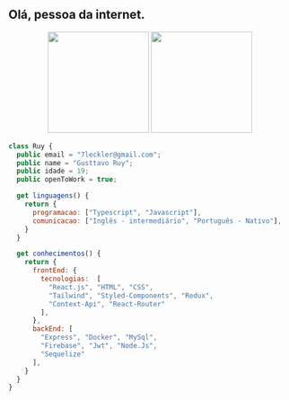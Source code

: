 ## Olá, pessoa da internet.

<div align="center">
    <img height="180em" src="https://github-readme-stats.vercel.app/api/top-langs/?username=Leckller&langs_count=8&theme=merko&hide_progress=true"/>
    <img height="180em" src="https://github-readme-stats.vercel.app/api?username=Leckller&show_icons=true&theme=merko"/>
</div>

```javascript
class Ruy {
  public email = "7leckler@gmail.com";
  public name = "Gusttavo Ruy";
  public idade = 19;
  public openToWork = true;

  get linguagens() {
    return {
      programacao: ["Typescript", "Javascript"],
      comunicacao: ["Inglês - intermediário", "Português - Nativo"],
    }
  }

  get conhecimentos() {
    return {
      frontEnd: {
        tecnologias:  [
          "React.js", "HTML", "CSS",
          "Tailwind", "Styled-Components", "Redux",
          "Context-Api", "React-Router"
        ],
      },
      backEnd: [
        "Express", "Docker", "MySql",
        "Firebase", "Jwt", "Node.Js",
        "Sequelize"
      ],
    } 
  }
}
